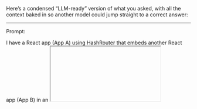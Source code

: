 Here’s a condensed “LLM-ready” version of what you asked, with all the context baked in so another model could jump straight to a correct answer:


---

Prompt:

I have a React app (App A) using HashRouter that embeds another React app (App B) in an <iframe>.

Both apps use HashRouter for routing.

The iframe src points to an HTML file (externalAssets.html) that loads React and sets window.__ROUTE__ in a <script> before React mounts.

Example:

<script>
  window.__ROUTE__ = '/externalAssetsandliabilities/externalAssets';
</script>

Hosted at:

https://hostname/externalAssets.html

When App B starts, it reads window.__ROUTE__ and navigates to that route.

Sometimes, routes are decided entirely inside externalAssets.html (the HTML knows the correct path, not the host).


Questions / Constraints:

1. How does HashRouter behave with respect to location.hash on initial load inside an iframe?


2. What’s the difference between:

Setting the iframe src with a hash (externalAssets.html#/someRoute)

Setting window.location.hash before React mounts

Setting window.location.hash after React mounts

Calling history.push("#/someRoute") or history.replace("#/someRoute")



3. Why does calling history.replace("/") then history.push("/someRoute") work, but direct history.push("/someRoute") does not in my current setup?


4. In a button click handler, is it valid to call window.location.hash = "#/..." to navigate? Will that stay in sync with HashRouter?


5. Can I just call history.push("#/...") in a click handler instead, or will it break HashRouter sync?



Goal:
Explain deeply why HashRouter sometimes fails to navigate in this setup, what triggers its route updates, and give the correct, minimal fix to navigate reliably from inside the iframe — including when the hash is determined by the HTML itself.


---

Do you want me to also make a flow diagram showing exactly when HashRouter reads the hash and why some approaches fail? That would make this even easier to debug in the future.



Sure! Here's a refined prompt format to get a clear, expert-level response like the one above, focused on the Sonar flag for <iframe> use:


---

Prompt:

> I’m a software engineer and my static code analysis tool (SonarQube/SonarCloud) flagged an <iframe> usage in my code.

Explain why <iframe> can trigger security or maintainability warnings in Sonar.

Detail the common risks and best practices to mitigate them in a web app (e.g., sandboxing, CSP, trusted sources).

Suggest alternatives if <iframe> should be avoided.

Provide concise code examples in React/TypeScript for secure <iframe> usage.

If applicable, how to properly suppress or document exceptions in Sonar.


Keep it technical, clear, and practical.




---

This will help you get focused, expert-level advice with actionable steps and code examples. Want me to help you build prompts like this for other tools?



Here’s a focused, clear prompt format to get precise, engineer-level answers about React Router behavior in iframes, including search params:


---

Prompt:
I’m building a React app embedded inside an iframe using react-router’s BrowserRouter. I want to understand how routing behaves inside the iframe, specifically:

Does BrowserRouter operate on the iframe’s internal URL or the parent browser’s URL?

How does it handle search parameters (location.search or useSearchParams) inside the iframe?

What are the caveats or gotchas related to deep linking, URL updates, and navigation within the iframe?

Are there any special considerations for cross-origin iframes?

When is it better to use HashRouter or MemoryRouter instead of BrowserRouter inside an iframe?


Please answer as a software engineer with practical experience, focusing on the technical behavior, limitations, and best practices. Provide concise, clear explanations without fluff.


---

If you want, I can help you tailor it more specifically.

